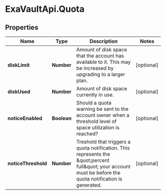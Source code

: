 # ExaVaultApi.Quota

## Properties
Name | Type | Description | Notes
------------ | ------------- | ------------- | -------------
**diskLimit** | **Number** | Amount of disk space that the account has available to it. This may be increased by upgrading to a larger plan. | [optional] 
**diskUsed** | **Number** | Amount of disk space currently in use. | [optional] 
**noticeEnabled** | **Boolean** | Should a quota warning be sent to the account owner when a threshold level of space utilization is reached? | [optional] 
**noticeThreshold** | **Number** | Treshold that triggers a quota notification. This represents the \&quot;percent full\&quot; your account must be before the quota notification is generated. | [optional] 
